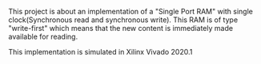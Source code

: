 This project is about an implementation of a "Single Port RAM" with single clock(Synchronous read and synchronous write). This RAM is of type "write-first" which means that the new content is immediately made available for reading.



This implementation is simulated in Xilinx Vivado 2020.1 
